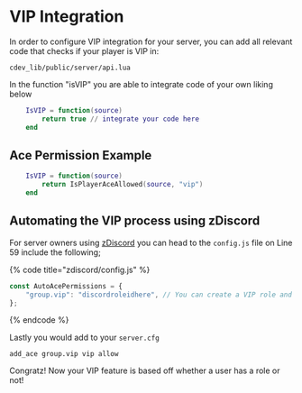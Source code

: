 # VIP Integration

In order to configure VIP integration for your server, you can add all relevant code that checks if your player is VIP in:

```
cdev_lib/public/server/api.lua
```

In the function "isVIP" you are able to integrate code of your own liking below

```lua
    IsVIP = function(source)
        return true // integrate your code here
    end
```

## Ace Permission Example

```lua
    IsVIP = function(source)
        return IsPlayerAceAllowed(source, "vip")
    end
```

## Automating the VIP process using zDiscord

For server owners using [zDiscord](https://github.com/zfbx/zdiscord/blob/djs/config.js#L58) you can head to the `config.js` file on Line 59 include the following;&#x20;

{% code title="zdiscord/config.js" %}
```javascript
const AutoAcePermissions = {
    "group.vip": "discordroleidhere", // You can create a VIP role and insert the role ID number here
};

```
{% endcode %}

Lastly you would add to your `server.cfg`

```tsconfig
add_ace group.vip vip allow
```

Congratz! Now your VIP feature is based off whether a user has a role or not!
